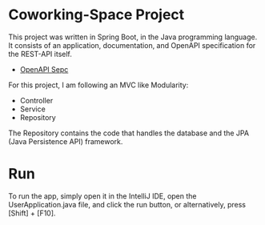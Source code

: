 # Coworking-Space Project

This project was written in Spring Boot, in the Java programming language.
It consists of an application, documentation, and OpenAPI specification for the REST-API itself.

- [OpenAPI Sepc](openapi.yaml)

For this project, I am following an MVC like Modularity:

- Controller
- Service
- Repository

The Repository contains the code that handles the database and the JPA (Java Persistence API) framework.

# Run

To run the app, simply open it in the IntelliJ IDE, open the UserApplication.java file, and click the run button, or alternatively, press [Shift] + [F10]. 
